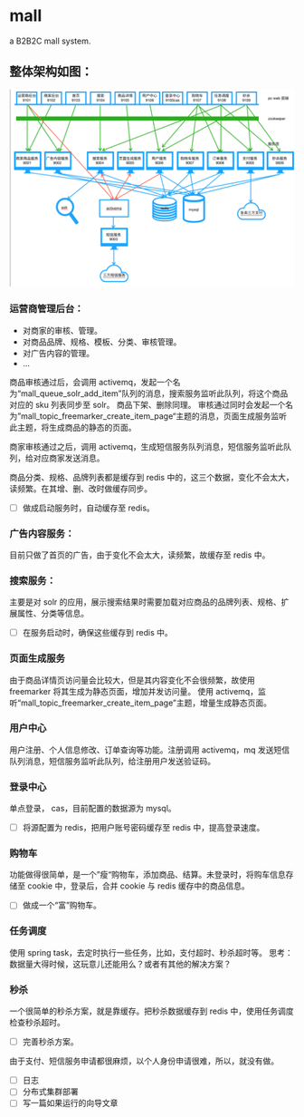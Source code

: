 # mall
a B2B2C mall system.

## 整体架构如图：

![系统架构](https://github.com/icoreman/mall/blob/master/src/mall%E6%9E%B6%E6%9E%84%E5%9B%BE.png)

### 运营商管理后台：
- 对商家的审核、管理。
- 对商品品牌、规格、模板、分类、审核管理。
- 对广告内容的管理。
- ...

商品审核通过后，会调用 activemq，发起一个名为“mall_queue_solr_add_item”队列的消息，搜索服务监听此队列，将这个商品对应的 sku 列表同步至 solr。
商品下架、删除同理。
审核通过同时会发起一个名为”mall_topic_freemarker_create_item_page“主题的消息，页面生成服务监听此主题，将生成商品的静态的页面。 

商家审核通过之后，调用 activemq，生成短信服务队列消息，短信服务监听此队列，给对应商家发送消息。

商品分类、规格、品牌列表都是缓存到 redis 中的，这三个数据，变化不会太大，读频繁。在其增、删、改时做缓存同步。 

- [ ] 做成启动服务时，自动缓存至 redis。

### 广告内容服务：
目前只做了首页的广告，由于变化不会太大，读频繁，故缓存至 redis 中。

### 搜索服务：
主要是对 solr 的应用，展示搜索结果时需要加载对应商品的品牌列表、规格、扩展属性、分类等信息。

- [ ] 在服务启动时，确保这些缓存到 redis 中。

### 页面生成服务
由于商品详情页访问量会比较大，但是其内容变化不会很频繁，故使用 freemarker 将其生成为静态页面，增加并发访问量。
使用 activemq，监听“mall_topic_freemarker_create_item_page”主题，增量生成静态页面。

### 用户中心
用户注册、个人信息修改、订单查询等功能。注册调用 activemq，mq 发送短信队列消息，短信服务监听此队列，给注册用户发送验证码。

### 登录中心
单点登录， cas，目前配置的数据源为 mysql。 

- [ ] 将源配置为 redis，把用户账号密码缓存至 redis 中，提高登录速度。

### 购物车
功能做得很简单，是一个”瘦“购物车，添加商品、结算。未登录时，将购车信息存储至 cookie 中，登录后，合并 cookie 与 redis 缓存中的商品信息。

- [ ] 做成一个“富”购物车。

### 任务调度
使用 spring task，去定时执行一些任务，比如，支付超时、秒杀超时等。
思考：
数据量大得时候，这玩意儿还能用么？或者有其他的解决方案？

### 秒杀
一个很简单的秒杀方案，就是靠缓存。把秒杀数据缓存到 redis 中，使用任务调度检查秒杀超时。 
- [ ] 完善秒杀方案。


由于支付、短信服务申请都很麻烦，以个人身份申请很难，所以，就没有做。 
 
- [ ] 日志
- [ ] 分布式集群部署
- [ ] 写一篇如果运行的向导文章
